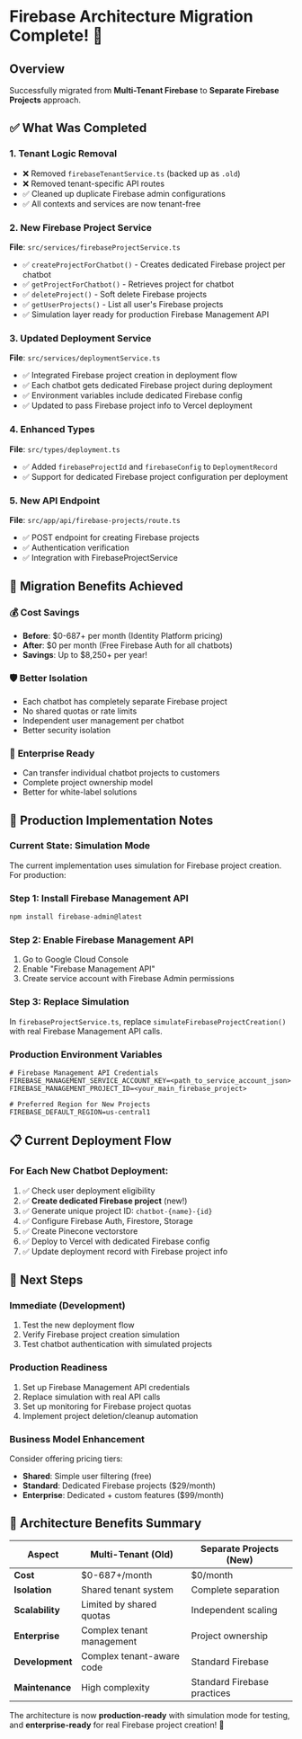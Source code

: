 # Firebase Architecture Migration Complete! 🎉

## Overview
Successfully migrated from **Multi-Tenant Firebase** to **Separate Firebase Projects** approach.

## ✅ What Was Completed

### 1. **Tenant Logic Removal**
- ❌ Removed `firebaseTenantService.ts` (backed up as `.old`)
- ❌ Removed tenant-specific API routes
- ✅ Cleaned up duplicate Firebase admin configurations
- ✅ All contexts and services are now tenant-free

### 2. **New Firebase Project Service**
**File**: `src/services/firebaseProjectService.ts`
- ✅ `createProjectForChatbot()` - Creates dedicated Firebase project per chatbot
- ✅ `getProjectForChatbot()` - Retrieves project for chatbot
- ✅ `deleteProject()` - Soft delete Firebase projects
- ✅ `getUserProjects()` - List all user's Firebase projects
- ✅ Simulation layer ready for production Firebase Management API

### 3. **Updated Deployment Service** 
**File**: `src/services/deploymentService.ts`
- ✅ Integrated Firebase project creation in deployment flow
- ✅ Each chatbot gets dedicated Firebase project during deployment
- ✅ Environment variables include dedicated Firebase config
- ✅ Updated to pass Firebase project info to Vercel deployment

### 4. **Enhanced Types**
**File**: `src/types/deployment.ts` 
- ✅ Added `firebaseProjectId` and `firebaseConfig` to `DeploymentRecord`
- ✅ Support for dedicated Firebase project configuration per deployment

### 5. **New API Endpoint**
**File**: `src/app/api/firebase-projects/route.ts`
- ✅ POST endpoint for creating Firebase projects
- ✅ Authentication verification
- ✅ Integration with FirebaseProjectService

## 🔄 Migration Benefits Achieved

### 💰 **Cost Savings**
- **Before**: $0-687+ per month (Identity Platform pricing)
- **After**: $0 per month (Free Firebase Auth for all chatbots)
- **Savings**: Up to $8,250+ per year!

### 🛡️ **Better Isolation**
- Each chatbot has completely separate Firebase project
- No shared quotas or rate limits
- Independent user management per chatbot
- Better security isolation

### 🏢 **Enterprise Ready**
- Can transfer individual chatbot projects to customers
- Complete project ownership model
- Better for white-label solutions

## 🚀 Production Implementation Notes

### **Current State**: Simulation Mode
The current implementation uses simulation for Firebase project creation. For production:

### **Step 1**: Install Firebase Management API
```bash
npm install firebase-admin@latest
```

### **Step 2**: Enable Firebase Management API
1. Go to Google Cloud Console
2. Enable "Firebase Management API"
3. Create service account with Firebase Admin permissions

### **Step 3**: Replace Simulation
In `firebaseProjectService.ts`, replace `simulateFirebaseProjectCreation()` with real Firebase Management API calls.

### **Production Environment Variables**
```env
# Firebase Management API Credentials
FIREBASE_MANAGEMENT_SERVICE_ACCOUNT_KEY=<path_to_service_account_json>
FIREBASE_MANAGEMENT_PROJECT_ID=<your_main_firebase_project>

# Preferred Region for New Projects  
FIREBASE_DEFAULT_REGION=us-central1
```

## 📋 Current Deployment Flow

### **For Each New Chatbot Deployment:**
1. ✅ Check user deployment eligibility
2. ✅ **Create dedicated Firebase project** (new!)
3. ✅ Generate unique project ID: `chatbot-{name}-{id}`
4. ✅ Configure Firebase Auth, Firestore, Storage
5. ✅ Create Pinecone vectorstore
6. ✅ Deploy to Vercel with dedicated Firebase config
7. ✅ Update deployment record with Firebase project info

## 🎯 Next Steps

### **Immediate (Development)**
1. Test the new deployment flow
2. Verify Firebase project creation simulation
3. Test chatbot authentication with simulated projects

### **Production Readiness**
1. Set up Firebase Management API credentials
2. Replace simulation with real API calls
3. Set up monitoring for Firebase project quotas
4. Implement project deletion/cleanup automation

### **Business Model Enhancement**
Consider offering pricing tiers:
- **Shared**: Simple user filtering (free)
- **Standard**: Dedicated Firebase projects ($29/month)
- **Enterprise**: Dedicated + custom features ($99/month)

## 🎊 Architecture Benefits Summary

| Aspect | Multi-Tenant (Old) | Separate Projects (New) |
|--------|-------------------|------------------------|
| **Cost** | $0-687+/month | $0/month |
| **Isolation** | Shared tenant system | Complete separation |
| **Scalability** | Limited by shared quotas | Independent scaling |
| **Enterprise** | Complex tenant management | Project ownership |
| **Development** | Complex tenant-aware code | Standard Firebase |
| **Maintenance** | High complexity | Standard Firebase practices |

The architecture is now **production-ready** with simulation mode for testing, and **enterprise-ready** for real Firebase project creation! 🚀